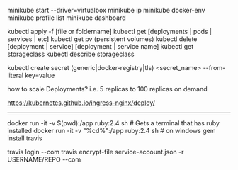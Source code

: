 minikube start --driver=virtualbox
minikube ip
minikube docker-env
minikube profile list
minikube dashboard

kubectl apply -f [file or foldername]
kubectl get [deployments | pods | services | etc]
kubectl get pv (persistent volumes)
kubectl delete [deployment | service] [deployment | service name]
kubectl get storageclass
kubectl describe storageclass

kubectl create secret (generic|docker-registry|tls) <secret_name> --from-literal key=value

how to scale Deployments? i.e. 5 replicas to 100 replicas on demand

https://kubernetes.github.io/ingress-nginx/deploy/


---
docker run -it -v $(pwd):/app ruby:2.4 sh # Gets a terminal that has ruby installed
docker run -it -v "%cd%":/app ruby:2.4 sh # on windows
gem install travis

travis login --com
travis encrypt-file service-account.json -r USERNAME/REPO --com
